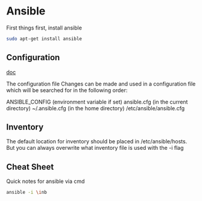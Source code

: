# Ansible

First things first, install ansible

```bash
sudo apt-get install ansible
```

## Configuration

[doc](https://docs.ansible.com/ansible/latest/reference_appendices/config.html#ansible-configuration-settings-locations)

The configuration file
Changes can be made and used in a configuration file which will be searched for in the following order:

ANSIBLE_CONFIG (environment variable if set)
ansible.cfg (in the current directory)
~/.ansible.cfg (in the home directory)
/etc/ansible/ansible.cfg

## Inventory

The default location for inventory should be placed in /etc/ansible/hosts.  But you can always overwrite what inventory file is used with the -i flag



## Cheat Sheet

Quick notes for ansible via cmd

```bash
ansible -i \inb
```